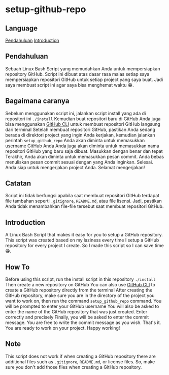 # setup-github-repo
## Language
[Pendahuluan](#pendahuluan)
[Introduction](#introduction)
## Pendahuluan
Sebuah Linux Bash Script yang memudahkan Anda untuk mempersiapkan repository GitHub. Script ini dibuat atas dasar rasa malas setiap saya mempersiapkan repositori GitHub untuk setiap project yang saya buat. Jadi saya membuat script ini agar saya bisa menghemat waktu 😁.
## Bagaimana caranya
Sebelum menggunakan script ini, jalankan script install yang ada di repositori ini
`./install`
Kemudian buat repositori baru di GitHub
Anda juga bisa menggunakan [GitHub CLI](https://github.com/cli/cli) untuk membuat repositori GitHub langsung dari terminal
Setelah membuat repositori GitHub, pastikan Anda sedang berada di direktori project yang ingin Anda kerjakan, kemudian jalankan perintah
`setup_github_repo`
Anda akan diminta untuk memasukkan username GitHub Anda
Anda juga akan diminta untuk memasukkan nama repositori GitHub yang baru saja dibuat. Masukkan dengan benar dan tepat
Terakhir, Anda akan diminta untuk memasukkan pesan commit. Anda bebas menuliskan pesan commit sesuai dengan yang Anda inginkan.
Selesai. Anda siap untuk mengerjakan project Anda.
Selamat mengerjakan!
## Catatan
Script ini tidak berfungsi apabila saat membuat repositori GitHub terdapat file tambahan seperti `.gitignore`, `README.md`, atau file lisensi. Jadi, pastikan Anda tidak menambahkan file-file tersebut saat membuat repositori GitHub.
## Introduction
A Linux Bash Script that makes it easy for you to setup a GitHub repository. This script was created based on my laziness every time I setup a GitHub repository for every project I create. So I made this script so I can save time 😁.
## How To
Before using this script, run the install script in this repository
`./install`
Then create a new repository on GitHub
You can also use [GitHub CLI](https://github.com/cli/cli) to create a GitHub repository directly from the terminal
After creating the GitHub repository, make sure you are in the directory of the project you want to work on, then run the command
`setup_github_repo` command.
You will be prompted to enter your GitHub username
You will also be asked to enter the name of the GitHub repository that was just created. Enter correctly and precisely
Finally, you will be asked to enter the commit message. You are free to write the commit message as you wish.
That's it. You are ready to work on your project.
Happy working!
## Note
This script does not work if when creating a GitHub repository there are additional files such as `.gitignore`, `README.md`, or license files. So, make sure you don't add those files when creating a GitHub repository.
